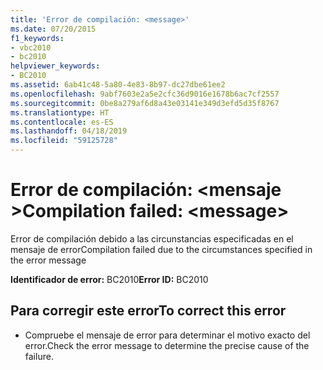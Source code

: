 ```yaml
---
title: 'Error de compilación: <message>'
ms.date: 07/20/2015
f1_keywords:
- vbc2010
- bc2010
helpviewer_keywords:
- BC2010
ms.assetid: 6ab41c48-5a80-4e83-8b97-dc27dbe61ee2
ms.openlocfilehash: 9abf7603e2a5e2cfc36d9016e1678b6ac7cf2557
ms.sourcegitcommit: 0be8a279af6d8a43e03141e349d3efd5d35f8767
ms.translationtype: HT
ms.contentlocale: es-ES
ms.lasthandoff: 04/18/2019
ms.locfileid: "59125728"
---
```

# <a name="compilation-failed-message"></a><span data-ttu-id="cbe38-102">Error de compilación: \<mensaje ></span><span class="sxs-lookup"><span data-stu-id="cbe38-102">Compilation failed: \<message></span></span>
<span data-ttu-id="cbe38-103">Error de compilación debido a las circunstancias especificadas en el mensaje de error</span><span class="sxs-lookup"><span data-stu-id="cbe38-103">Compilation failed due to the circumstances specified in the error message</span></span>  
  
 <span data-ttu-id="cbe38-104">**Identificador de error:** BC2010</span><span class="sxs-lookup"><span data-stu-id="cbe38-104">**Error ID:** BC2010</span></span>  
  
## <a name="to-correct-this-error"></a><span data-ttu-id="cbe38-105">Para corregir este error</span><span class="sxs-lookup"><span data-stu-id="cbe38-105">To correct this error</span></span>  
  
-   <span data-ttu-id="cbe38-106">Compruebe el mensaje de error para determinar el motivo exacto del error.</span><span class="sxs-lookup"><span data-stu-id="cbe38-106">Check the error message to determine the precise cause of the failure.</span></span>  
